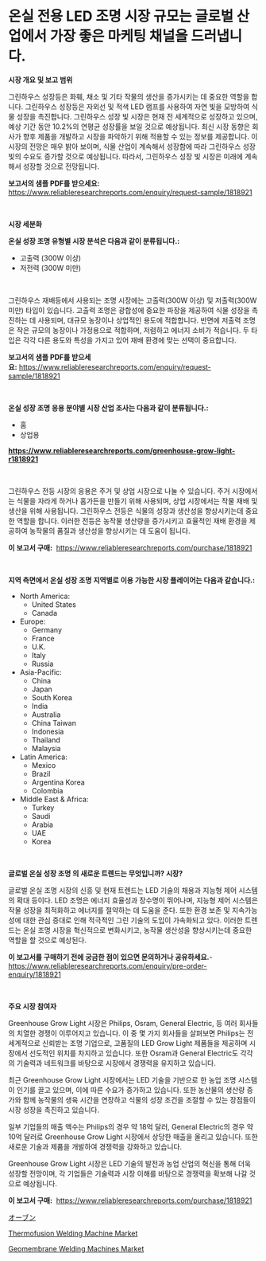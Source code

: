 <p><h1>온실 전용 LED 조명 시장 규모는 글로벌 산업에서 가장 좋은 마케팅 채널을 드러냅니다.</h1></p><p><strong>시장 개요 및 보고 범위</strong></p>
<p><p>그린하우스 성장등은 화훼, 채소 및 기타 작물의 생산을 증가시키는 데 중요한 역할을 합니다. 그린하우스 성장등은 자외선 및 적색 LED 램프를 사용하여 자연 빛을 모방하여 식물 성장을 촉진합니다. 그린하우스 성장 빛 시장은 현재 전 세계적으로 성장하고 있으며, 예상 기간 동안 10.2%의 연평균 성장률을 보일 것으로 예상됩니다. 최신 시장 동향은 회사가 향후 제품을 개발하고 시장을 파악하기 위해 적용할 수 있는 정보를 제공합니다. 이 시장의 전망은 매우 밝아 보이며, 식물 산업이 계속해서 성장함에 따라 그린하우스 성장 빛의 수요도 증가할 것으로 예상됩니다. 따라서, 그린하우스 성장 빛 시장은 미래에 계속해서 성장할 것으로 전망됩니다.</p></p>
<p><strong>보고서의 샘플 PDF를 받으세요:</strong> <a href="https://www.reliableresearchreports.com/enquiry/request-sample/1818921">https://www.reliableresearchreports.com/enquiry/request-sample/1818921</a></p>
<p>&nbsp;</p>
<p><strong>시장 세분화</strong></p>
<p><strong>온실 성장 조명 유형별 시장 분석은 다음과 같이 분류됩니다.:</strong></p>
<p><ul><li>고출력 (300W 이상)</li><li>저전력 (300W 미만)</li></ul></p>
<p>&nbsp;</p>
<p><p>그린하우스 재배등에서 사용되는 조명 시장에는 고출력(300W 이상) 및 저출력(300W 미만) 타입이 있습니다. 고출력 조명은 광합성에 중요한 파장을 제공하여 식물 성장을 촉진하는 데 사용되며, 대규모 농장이나 상업적인 용도에 적합합니다. 반면에 저출력 조명은 작은 규모의 농장이나 가정용으로 적합하며, 저렴하고 에너지 소비가 적습니다. 두 타입은 각각 다른 용도와 특성을 가지고 있어 재배 환경에 맞는 선택이 중요합니다.</p></p>
<p><strong>보고서의 샘플 PDF를 받으세요:</strong>&nbsp;<a href="https://www.reliableresearchreports.com/enquiry/request-sample/1818921">https://www.reliableresearchreports.com/enquiry/request-sample/1818921</a></p>
<p>&nbsp;</p>
<p><strong> 온실 성장 조명 응용 분야별 시장 산업 조사는 다음과 같이 분류됩니다.:</strong></p>
<p><ul><li>홈</li><li>상업용</li></ul></p>
<p><strong><a href="https://www.reliableresearchreports.com/greenhouse-grow-light-r1818921">https://www.reliableresearchreports.com/greenhouse-grow-light-r1818921</a></strong></p>
<p>&nbsp;</p>
<p><p>그린하우스 전등 시장의 응용은 주거 및 상업 시장으로 나눌 수 있습니다. 주거 시장에서는 식물을 자라게 하거나 홈가든을 만들기 위해 사용되며, 상업 시장에서는 작물 재배 및 생산을 위해 사용됩니다. 그린하우스 전등은 식물의 성장과 생산성을 향상시키는데 중요한 역할을 합니다. 이러한 전등은 농작물 생산량을 증가시키고 효율적인 재배 환경을 제공하여 농작물의 품질과 생산성을 향상시키는 데 도움이 됩니다.</p></p>
<p><strong>이 보고서 구매:</strong>&nbsp; <a href="https://www.reliableresearchreports.com/purchase/1818921">https://www.reliableresearchreports.com/purchase/1818921</a></p>
<p>&nbsp;</p>
<p><strong>지역 측면에서 온실 성장 조명 지역별로 이용 가능한 시장 플레이어는 다음과 같습니다.:</strong></p>
<p><ul>
    <li>
        North America:
        <ul>
            <li>United States</li>
            <li>Canada</li>
        </ul>
    </li>
    <li>
        Europe:
        <ul>
            <li>Germany</li>
            <li>France</li>
            <li>U.K.</li>
            <li>Italy</li>
            <li>Russia</li>
        </ul>
    </li>
    <li>
        Asia-Pacific:
        <ul>
            <li>China</li>
            <li>Japan</li>
            <li>South Korea</li>
            <li>India</li>
            <li>Australia</li>
            <li>China Taiwan</li>
            <li>Indonesia</li>
            <li>Thailand</li>
            <li>Malaysia</li>
        </ul>
    </li>
    <li>
        Latin America:
        <ul>
            <li>Mexico</li>
            <li>Brazil</li>
            <li>Argentina Korea</li>
            <li>Colombia</li>
        </ul>
    </li>
    <li>
        Middle East & Africa:
        <ul>
            <li>Turkey</li>
            <li>Saudi</li>
            <li>Arabia</li>
            <li>UAE</li>
            <li>Korea</li>
        </ul>
    </li>
    </ul></p>
<p>&nbsp;</p>
<p><strong>글로벌 온실 성장 조명 의 새로운 트렌드는 무엇입니까? 시장?</strong></p>
<p><p>글로벌 온실 조명 시장의 신흥 및 현재 트렌드는 LED 기술의 채용과 지능형 제어 시스템의 확대 등이다. LED 조명은 에너지 효율성과 장수명이 뛰어나며, 지능형 제어 시스템은 작물 성장을 최적화하고 에너지를 절약하는 데 도움을 준다. 또한 환경 보존 및 지속가능성에 대한 관심 증대로 인해 적극적인 그린 기술의 도입이 가속화되고 있다. 이러한 트렌드는 온실 조명 시장을 혁신적으로 변화시키고, 농작물 생산성을 향상시키는데 중요한 역할을 할 것으로 예상된다.</p></p>
<p><strong>이 보고서를 구매하기 전에 궁금한 점이 있으면 문의하거나 공유하세요.</strong>- <a href="https://www.reliableresearchreports.com/enquiry/pre-order-enquiry/1818921">https://www.reliableresearchreports.com/enquiry/pre-order-enquiry/1818921</a></p>
<p>&nbsp;</p>
<p><strong>주요 시장 참여자</strong></p>
<p><p>Greenhouse Grow Light 시장은 Philips, Osram, General Electric, 등 여러 회사들의 치열한 경쟁이 이루어지고 있습니다. 이 중 몇 가지 회사들을 살펴보면 Philips는 전 세계적으로 신뢰받는 조명 기업으로, 고품질의 LED Grow Light 제품들을 제공하며 시장에서 선도적인 위치를 차지하고 있습니다. 또한 Osram과 General Electric도 각각의 기술력과 네트워크를 바탕으로 시장에서 경쟁력을 유지하고 있습니다.</p><p>최근 Greenhouse Grow Light 시장에서는 LED 기술을 기반으로 한 농업 조명 시스템이 인기를 끌고 있으며, 이에 따른 수요가 증가하고 있습니다. 또한 농산물의 생산량 증가와 함께 농작물의 생육 시간을 연장하고 식물의 성장 조건을 조절할 수 있는 장점들이 시장 성장을 촉진하고 있습니다.</p><p>일부 기업들의 매출 액수는 Philips의 경우 약 18억 달러, General Electric의 경우 약 10억 달러로 Greenhouse Grow Light 시장에서 상당한 매출을 올리고 있습니다. 또한 새로운 기술과 제품을 개발하여 경쟁력을 강화하고 있습니다.</p><p>Greenhouse Grow Light 시장은 LED 기술의 발전과 농업 산업의 혁신을 통해 더욱 성장할 전망이며, 각 기업들은 기술력과 시장 이해를 바탕으로 경쟁력을 확보해 나갈 것으로 예상됩니다.</p></p>
<p><strong>이 보고서 구매:</strong>&nbsp;&nbsp;<a href="https://www.reliableresearchreports.com/purchase/1818921">https://www.reliableresearchreports.com/purchase/1818921</a></p>
<p><p><a href="https://github.com/Sophiaard2003/Market-Research-Report-List-1/blob/main/842047132135.md">オーブン</a></p><p><a href="https://github.com/jerrycopelandthomaswsqd8q/Market-Research-Report-List-2/blob/main/thermofusion-welding-machine-market.md">Thermofusion Welding Machine Market</a></p><p><a href="https://github.com/brenzgnarento/Market-Research-Report-List-2/blob/main/geomembrane-welding-machines-market.md">Geomembrane Welding Machines Market</a></p></p>